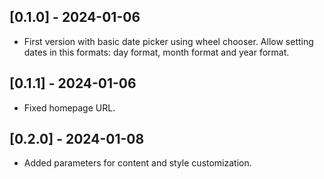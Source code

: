 ## [0.1.0] - 2024-01-06

* First version with basic date picker using wheel chooser. Allow setting dates in this formats: day format, month format and year format.

## [0.1.1] - 2024-01-06

* Fixed homepage URL.

## [0.2.0] - 2024-01-08

* Added parameters for content and style customization.
